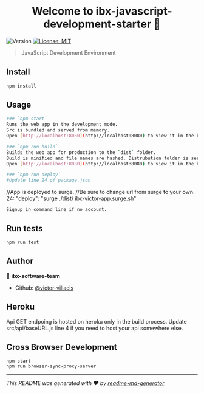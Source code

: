 <h1 align="center">Welcome to ibx-javascript-development-starter 👋</h1>
<p>
  <img alt="Version" src="https://img.shields.io/badge/version-1.0.0-blue.svg?cacheSeconds=2592000" />
  <a href="#" target="_blank">
    <img alt="License: MIT" src="https://img.shields.io/badge/License-MIT-yellow.svg" />
  </a>
</p>

> JavaScript Development Environment

## Install

```sh
npm install
```

## Usage

```sh
### `npm start`
Runs the web app in the development mode.
Src is bundled and served from memory. 
Open [http://localhost:8080](http://localhost:8080) to view it in the browser.
```

```sh
### `npm run build`
Builds the web app for production to the `dist` folder.
Build is minified and file names are hashed. Distrubution folder is served. 
Open [http://localhost:8080](http://localhost:8080) to view it in the browser.
```
```sh
### `npm run deploy`
#Update line 24 of package.json
```
//App is deployed to surge.
//Be sure to change url from surge to your own. 
24: "deploy": "surge ./dist/ ibx-victor-app.surge.sh"

```
Signup in command line if no account. 
```

## Run tests

```sh
npm run test

```

## Author

👤 **ibx-software-team**

* Github: [@victor-villacis](https://github.com/victor-villacis)

## Heroku

Api GET endpoing is hosted on heroku only in the build process. 
Update src/api/baseURL.js line 4 if you need to host your api somewhere else. 

## Cross Browser Development
```
npm start
npm run browser-sync-proxy-server

```


***
_This README was generated with ❤️ by [readme-md-generator](https://github.com/kefranabg/readme-md-generator)_